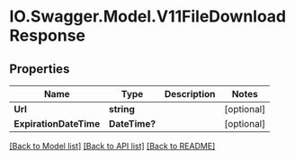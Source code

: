 # IO.Swagger.Model.V11FileDownloadResponse
## Properties

Name | Type | Description | Notes
------------ | ------------- | ------------- | -------------
**Url** | **string** |  | [optional] 
**ExpirationDateTime** | **DateTime?** |  | [optional] 

[[Back to Model list]](../README.md#documentation-for-models) [[Back to API list]](../README.md#documentation-for-api-endpoints) [[Back to README]](../README.md)

